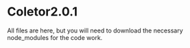 # Coletor2.0.1

All files are here, but you will need to download the necessary node_modules for the code work.
